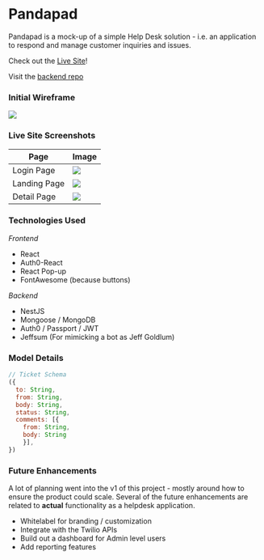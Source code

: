 # Pandapad

Pandapad is a mock-up of a simple Help Desk solution - i.e. an application to respond and manage customer inquiries and issues.

Check out the [Live Site](https://pandapad-fe.netlify.app/)!

Visit the [backend repo](https://github.com/benburgos/pandapad-be)

### Initial Wireframe

<img src="https://i.imgur.com/AFdF1pM.png" />

### Live Site Screenshots

| Page         | Image                                         |
| ------------ | --------------------------------------------- |
| Login Page   | <img src="https://i.imgur.com/obwJUky.png" /> |
| Landing Page | <img src="https://i.imgur.com/hHnhoex.png" /> |
| Detail Page  | <img src="https://i.imgur.com/xDtIX8D.png" /> |

### Technologies Used
*Frontend*
- React
- Auth0-React
- React Pop-up
- FontAwesome (because buttons)

*Backend*
- NestJS
- Mongoose / MongoDB
- Auth0 / Passport / JWT
- Jeffsum (For mimicking a bot as Jeff Goldlum)


### Model Details
```javascript
// Ticket Schema
({
  to: String,
  from: String,
  body: String,
  status: String,
  comments: [{ 
    from: String, 
    body: String 
    }],
})
```

### Future Enhancements
A lot of planning went into the v1 of this project - mostly around how to ensure the product could scale. Several of the future enhancements are related to **actual** functionality as a helpdesk application.
- Whitelabel for branding / customization 
- Integrate with the Twilio APIs
- Build out a dashboard for Admin level users
- Add reporting features